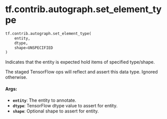 <div itemscope itemtype="http://developers.google.com/ReferenceObject">
<meta itemprop="name" content="tf.contrib.autograph.set_element_type" />
<meta itemprop="path" content="Stable" />
</div>

# tf.contrib.autograph.set_element_type

``` python
tf.contrib.autograph.set_element_type(
    entity,
    dtype,
    shape=UNSPECIFIED
)
```

Indicates that the entity is expected hold items of specified type/shape.

The staged TensorFlow ops will reflect and assert this data type. Ignored
otherwise.

#### Args:

* <b>`entity`</b>: The entity to annotate.
* <b>`dtype`</b>: TensorFlow dtype value to assert for entity.
* <b>`shape`</b>: Optional shape to assert for entity.